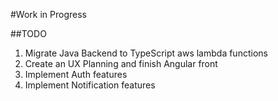 #Work in Progress

##TODO
1. Migrate Java Backend to TypeScript aws lambda functions
2. Create an UX Planning and finish Angular front
3. Implement Auth features
4. Implement Notification features
